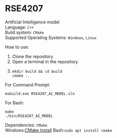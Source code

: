 # RSE4207
Artificial Intelligence model\
Language: `C++`\
Build system: `CMake`\
Supported Operating Systems: `Windows`, `Linux`

How to use:
1. Clone the repository
2. Open a terminal in the repository
3. ```
   mkdir build && cd build
   cmake ..
   
   ```
For Command Prompt:
```
msbuild.exe RSE4207_AI_MODEL.sln

```

For Bash:
```
make
./bin/RSE4207_AI_MODEL

```

Dependencies:
`CMake`\
Windows:[CMake Install](https://github.com/Kitware/CMake/releases/download/v3.27.6/cmake-3.27.6-windows-x86_64.msi)
Bash:```sudo apt install cmake```

